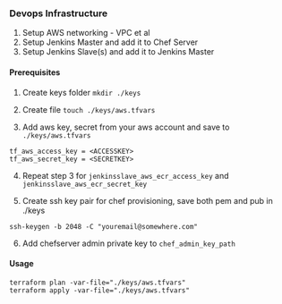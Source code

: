 ###  Devops Infrastructure ###

1. Setup AWS networking - VPC et al
2. Setup Jenkins Master and add it to Chef Server
3. Setup Jenkins Slave(s) and add it to Jenkins Master


#### Prerequisites ####

1. Create keys folder `mkdir ./keys`

2. Create file  `touch ./keys/aws.tfvars`

3. Add aws key, secret from your aws account and save to `./keys/aws.tfvars`

```
tf_aws_access_key = <ACCESSKEY>
tf_aws_secret_key = <SECRETKEY>
```

4. Repeat step 3 for `jenkinsslave_aws_ecr_access_key` and `jenkinsslave_aws_ecr_secret_key`

5. Create ssh key pair for chef provisioning, save both pem and pub in ./keys

`ssh-keygen -b 2048 -C "youremail@somewhere.com"`

6. Add chefserver admin private key to `chef_admin_key_path` 


#### Usage ####

```
terraform plan -var-file="./keys/aws.tfvars" 
terraform apply -var-file="./keys/aws.tfvars" 
```
